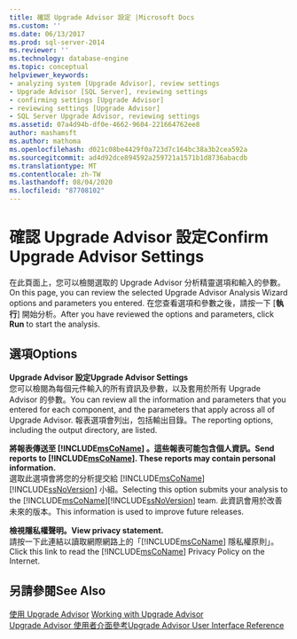 ```yaml
---
title: 確認 Upgrade Advisor 設定 |Microsoft Docs
ms.custom: ''
ms.date: 06/13/2017
ms.prod: sql-server-2014
ms.reviewer: ''
ms.technology: database-engine
ms.topic: conceptual
helpviewer_keywords:
- analyzing system [Upgrade Advisor], review settings
- Upgrade Advisor [SQL Server], reviewing settings
- confirming settings [Upgrade Advisor]
- reviewing settings [Upgrade Advisor]
- SQL Server Upgrade Advisor, reviewing settings
ms.assetid: 07a4d94b-df0e-4662-9604-221664762ee8
author: mashamsft
ms.author: mathoma
ms.openlocfilehash: d021c08be4429f0a723d7c164bc38a3b2cea592a
ms.sourcegitcommit: ad4d92dce894592a259721a1571b1d8736abacdb
ms.translationtype: MT
ms.contentlocale: zh-TW
ms.lasthandoff: 08/04/2020
ms.locfileid: "87708102"
---
```

# <a name="confirm-upgrade-advisor-settings"></a><span data-ttu-id="704d2-102">確認 Upgrade Advisor 設定</span><span class="sxs-lookup"><span data-stu-id="704d2-102">Confirm Upgrade Advisor Settings</span></span>
  <span data-ttu-id="704d2-103">在此頁面上，您可以檢閱選取的 Upgrade Advisor 分析精靈選項和輸入的參數。</span><span class="sxs-lookup"><span data-stu-id="704d2-103">On this page, you can review the selected Upgrade Advisor Analysis Wizard options and parameters you entered.</span></span> <span data-ttu-id="704d2-104">在您查看選項和參數之後，請按一下 [**執行**] 開始分析。</span><span class="sxs-lookup"><span data-stu-id="704d2-104">After you have reviewed the options and parameters, click **Run** to start the analysis.</span></span>  
  
## <a name="options"></a><span data-ttu-id="704d2-105">選項</span><span class="sxs-lookup"><span data-stu-id="704d2-105">Options</span></span>  
 <span data-ttu-id="704d2-106">**Upgrade Advisor 設定**</span><span class="sxs-lookup"><span data-stu-id="704d2-106">**Upgrade Advisor Settings**</span></span>  
 <span data-ttu-id="704d2-107">您可以檢閱為每個元件輸入的所有資訊及參數，以及套用於所有 Upgrade Advisor 的參數。</span><span class="sxs-lookup"><span data-stu-id="704d2-107">You can review all the information and parameters that you entered for each component, and the parameters that apply across all of Upgrade Advisor.</span></span> <span data-ttu-id="704d2-108">報表選項會列出，包括輸出目錄。</span><span class="sxs-lookup"><span data-stu-id="704d2-108">The reporting options, including the output directory, are listed.</span></span>  
  
 <span data-ttu-id="704d2-109">**將報表傳送至 [!INCLUDE[msCoName](../../includes/msconame-md.md)] 。這些報表可能包含個人資訊。**</span><span class="sxs-lookup"><span data-stu-id="704d2-109">**Send reports to [!INCLUDE[msCoName](../../includes/msconame-md.md)]. These reports may contain personal information.**</span></span>  
 <span data-ttu-id="704d2-110">選取此選項會將您的分析提交給 [!INCLUDE[msCoName](../../includes/msconame-md.md)] [!INCLUDE[ssNoVersion](../../includes/ssnoversion-md.md)] 小組。</span><span class="sxs-lookup"><span data-stu-id="704d2-110">Selecting this option submits your analysis to the [!INCLUDE[msCoName](../../includes/msconame-md.md)][!INCLUDE[ssNoVersion](../../includes/ssnoversion-md.md)] team.</span></span> <span data-ttu-id="704d2-111">此資訊會用於改善未來的版本。</span><span class="sxs-lookup"><span data-stu-id="704d2-111">This information is used to improve future releases.</span></span>  
  
 <span data-ttu-id="704d2-112">**檢視隱私權聲明。**</span><span class="sxs-lookup"><span data-stu-id="704d2-112">**View privacy statement.**</span></span>  
 <span data-ttu-id="704d2-113">請按一下此連結以讀取網際網路上的「[!INCLUDE[msCoName](../../includes/msconame-md.md)] 隱私權原則」。</span><span class="sxs-lookup"><span data-stu-id="704d2-113">Click this link to read the [!INCLUDE[msCoName](../../includes/msconame-md.md)] Privacy Policy on the Internet.</span></span>  
  
## <a name="see-also"></a><span data-ttu-id="704d2-114">另請參閱</span><span class="sxs-lookup"><span data-stu-id="704d2-114">See Also</span></span>  
 <span data-ttu-id="704d2-115">[使用 Upgrade Advisor](../../../2014/sql-server/install/working-with-upgrade-advisor.md) </span><span class="sxs-lookup"><span data-stu-id="704d2-115">[Working with Upgrade Advisor](../../../2014/sql-server/install/working-with-upgrade-advisor.md) </span></span>  
 [<span data-ttu-id="704d2-116">Upgrade Advisor 使用者介面參考</span><span class="sxs-lookup"><span data-stu-id="704d2-116">Upgrade Advisor User Interface Reference</span></span>](../../../2014/sql-server/install/upgrade-advisor-user-interface-reference.md)  
  
  
